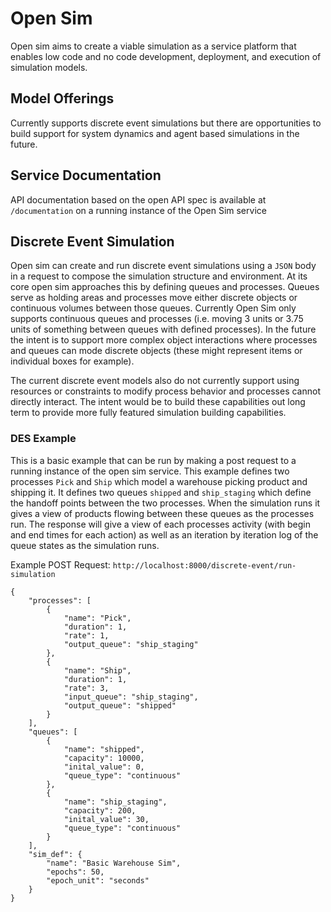# Open Sim
Open sim aims to create a viable simulation as a service platform that enables low code and no code development, deployment, and execution of simulation models.

## Model Offerings
Currently supports discrete event simulations but there are opportunities to build support for system dynamics and agent based simulations in the future.

## Service Documentation
API documentation based on the open API spec is available at `/documentation` on a running instance of the Open Sim service

## Discrete Event Simulation
Open sim can create and run discrete event simulations using a `JSON` body in a request to compose the simulation structure and environment.
At its core open sim approaches this by defining queues and processes. Queues serve as holding areas and processes move either discrete objects or continuous volumes between those queues. Currently 
Open Sim only supports continuous queues and processes (i.e. moving 3 units or 3.75 units of something between queues with defined processes). In the future the intent is to support more complex
object interactions where processes and queues can mode discrete objects (these might represent items or individual boxes for example).

The current discrete event models also do not currently support using resources or constraints to modify process behavior and processes cannot directly interact. The intent would be to build these capabilities out
long term to provide more fully featured simulation building capabilities.


### DES Example
This is a basic example that can be run by making a post request to a running instance of the open sim service. This example defines two processes `Pick` and `Ship` which model a 
warehouse picking product and shipping it. It defines two queues `shipped` and `ship_staging` which define the handoff points between the two processes. 
When the simulation runs it gives a view of products flowing between these queues as the processes run. The response will give a view of each processes activity (with begin and end times for each action) as well as an
iteration by iteration log of the queue states as the simulation runs.

Example POST Request: `http://localhost:8000/discrete-event/run-simulation`

```
{
    "processes": [
        {
            "name": "Pick",
            "duration": 1,
            "rate": 1,
            "output_queue": "ship_staging"
        },
        {
            "name": "Ship",
            "duration": 1,
            "rate": 3,
            "input_queue": "ship_staging",
            "output_queue": "shipped"
        }
    ],
    "queues": [
        {
            "name": "shipped",
            "capacity": 10000,
            "inital_value": 0,
            "queue_type": "continuous"
        },
        {
            "name": "ship_staging",
            "capacity": 200,
            "inital_value": 30,
            "queue_type": "continuous"
        }
    ],
    "sim_def": {
        "name": "Basic Warehouse Sim",
        "epochs": 50,
        "epoch_unit": "seconds"
    }
}
```